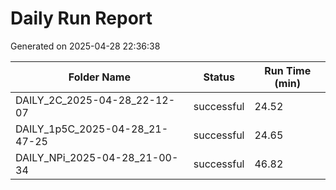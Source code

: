 # Daily Run Report
Generated on 2025-04-28 22:36:38

| Folder Name | Status     | Run Time (min) |
|-------------|------------|----------------|
| DAILY_2C_2025-04-28_22-12-07 | successful | 24.52 |
| DAILY_1p5C_2025-04-28_21-47-25 | successful | 24.65 |
| DAILY_NPi_2025-04-28_21-00-34 | successful | 46.82 |